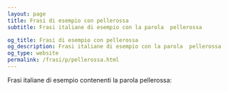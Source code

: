 ```yaml
---
layout: page
title: Frasi di esempio con pellerossa 
subtitle: Frasi italiane di esempio con la parola  pellerossa

og_title: Frasi di esempio con pellerossa 
og_description: Frasi italiane di esempio con la parola  pellerossa
og_type: website
permalink: /frasi/p/pellerossa.html
---
```


Frasi italiane di esempio contenenti la parola pellerossa:


